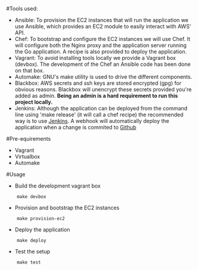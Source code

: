 #Tools used:
- Ansible: To provision the EC2 instances that will run the application we use Ansible, which provides an EC2 module to easily interact with AWS' API.
- Chef: To bootstrap and configure the EC2 instances we will use Chef. It will configure both the Nginx proxy and the application server running the Go application. A recipe is also provided to deploy the application.
- Vagrant: To avoid installing tools locally we provide a Vagrant box (devbox). The development of the Chef an Ansible code has been done on that box.
- Automake: GNU's make utility is used to drive the different components. 
- Blackbox: AWS secrets and ssh keys are stored encrypted (gpg) for obvious reasons. Blackbox will unencrypt these secrets provided you're added as admin. **Being an admin is a hard requirement to run this project locally.**
- Jenkins: Although the application can be deployed from the command line using 'make release' (it will call a chef recipe) the recommended way is to use [Jenkins](http://jenkins.dev.midax.io:8080). A webhook will automatically deploy the application when a change is commited to [Github](https://github.com/urtens/golang)

#Pre-equirements 
- Vagrant
- Virtualbox
- Automake

#Usage
* Build the development vagrant box
```
    make devbox
```

* Provision and bootstrap the EC2 instances
```
    make provision-ec2
```

* Deploy the application
```
    make deploy
```

* Test the setup
```
    make test
```
